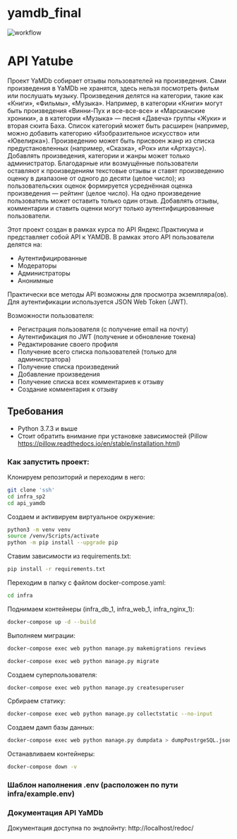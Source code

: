 # yamdb_final
![workflow](https://github.com/Amelchenko-Nikita/yamdb_final/actions/workflows/yamdb_workflow.yml/badge.svg?branch=master&event=push)

# API Yatube

Проект YaMDb собирает отзывы пользователей на произведения. Сами произведения в YaMDb не хранятся, здесь нельзя посмотреть фильм или послушать музыку.
Произведения делятся на категории, такие как «Книги», «Фильмы», «Музыка». Например, в категории «Книги» могут быть произведения «Винни-Пух и все-все-все» и «Марсианские хроники», а в категории «Музыка» — песня «Давеча» группы «Жуки» и вторая сюита Баха. Список категорий может быть расширен (например, можно добавить категорию «Изобразительное искусство» или «Ювелирка»).
Произведению может быть присвоен жанр из списка предустановленных (например, «Сказка», «Рок» или «Артхаус»).
Добавлять произведения, категории и жанры может только администратор.
Благодарные или возмущённые пользователи оставляют к произведениям текстовые отзывы и ставят произведению оценку в диапазоне от одного до десяти (целое число); из пользовательских оценок формируется усреднённая оценка произведения — рейтинг (целое число). На одно произведение пользователь может оставить только один отзыв.
Добавлять отзывы, комментарии и ставить оценки могут только аутентифицированные пользователи.

Этот проект создан в рамках курса по API Яндекс.Практикума и представляет собой API к YAMDB. В рамках этого API пользователи делятся на:

+ Аутентифицированные
+ Модераторы
+ Администраторы
+ Анонимные

Практически все методы API возможны для просмотра экземпляра(ов). Для аутентификации используется JSON Web Token (JWT).

Возможности пользователя:

+ Регистрация пользователя (с получение email на почту)
+ Аутентификация по JWT (получение и обновление токена)
+ Редактирование своего профиля
+ Получение всего списка пользователей (только для администратора)
+ Получение списка произведений
+ Добавление произведения
+ Получение списка всех комментариев к отзыву
+ Создание комментария к отзыву

## Требования

+ Python 3.7.3 и выше
+ Стоит обратить внимание при установке зависимостей (Pillow <https://pillow.readthedocs.io/en/stable/installation.html>)

### Как запустить проект:
Клонируем репозиторий и переходим в него:
```bash
git clone 'ssh'
cd infra_sp2
cd api_yamdb
```

Создаем и активируем виртуальное окружение:
```bash
python3 -m venv venv
source /venv/Scripts/activate
python -m pip install --upgrade pip
```

Ставим зависимости из requirements.txt:
```bash
pip install -r requirements.txt
```

Переходим в папку с файлом docker-compose.yaml:
```bash
cd infra
```

Поднимаем контейнеры (infra_db_1, infra_web_1, infra_nginx_1):
```bash
docker-compose up -d --build
```

Выполняем миграции:
```bash
docker-compose exec web python manage.py makemigrations reviews
```
```bash
docker-compose exec web python manage.py migrate
```

Создаем суперпользователя:
```bash
docker-compose exec web python manage.py createsuperuser
```

Србираем статику:
```bash
docker-compose exec web python manage.py collectstatic --no-input
```

Создаем дамп базы данных:
```bash
docker-compose exec web python manage.py dumpdata > dumpPostrgeSQL.json
```

Останавливаем контейнеры:
```bash
docker-compose down -v
```
### Шаблон наполнения .env (расположен по пути infra/example.env)

### Документация API YaMDb
Документация доступна по эндпойнту: http://localhost/redoc/
